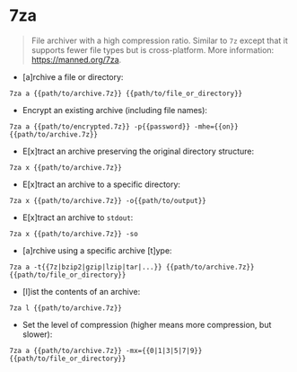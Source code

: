 # 7za

> File archiver with a high compression ratio.
> Similar to `7z` except that it supports fewer file types but is cross-platform.
> More information: <https://manned.org/7za>.

- [a]rchive a file or directory:

`7za a {{path/to/archive.7z}} {{path/to/file_or_directory}}`

- Encrypt an existing archive (including file names):

`7za a {{path/to/encrypted.7z}} -p{{password}} -mhe={{on}} {{path/to/archive.7z}}`

- E[x]tract an archive preserving the original directory structure:

`7za x {{path/to/archive.7z}}`

- E[x]tract an archive to a specific directory:

`7za x {{path/to/archive.7z}} -o{{path/to/output}}`

- E[x]tract an archive to `stdout`:

`7za x {{path/to/archive.7z}} -so`

- [a]rchive using a specific archive [t]ype:

`7za a -t{{7z|bzip2|gzip|lzip|tar|...}} {{path/to/archive.7z}} {{path/to/file_or_directory}}`

- [l]ist the contents of an archive:

`7za l {{path/to/archive.7z}}`

- Set the level of compression (higher means more compression, but slower):

`7za a {{path/to/archive.7z}} -mx={{0|1|3|5|7|9}} {{path/to/file_or_directory}}`
